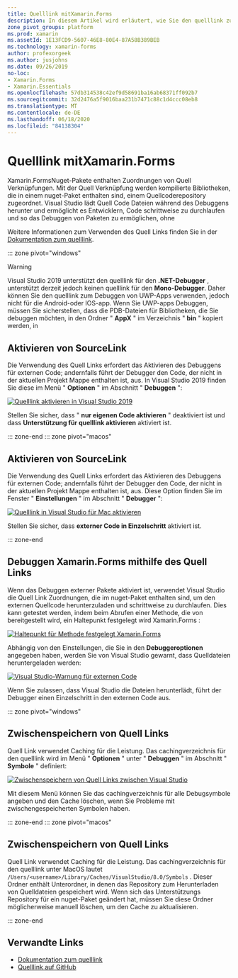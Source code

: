 ```yaml
---
title: Quelllink mitXamarin.Forms
description: In diesem Artikel wird erläutert, wie Sie den quelllink zum Debuggen in verwenden Xamarin.Forms .
zone_pivot_groups: platform
ms.prod: xamarin
ms.assetId: 1E13FCD9-5607-46E8-80E4-87A58B389BEB
ms.technology: xamarin-forms
author: profexorgeek
ms.author: jusjohns
ms.date: 09/26/2019
no-loc:
- Xamarin.Forms
- Xamarin.Essentials
ms.openlocfilehash: 57db314538c42ef9d58691ba16ab68371ff092b7
ms.sourcegitcommit: 32d2476a5f9016baa231b7471c88c1d4ccc08eb8
ms.translationtype: MT
ms.contentlocale: de-DE
ms.lasthandoff: 06/18/2020
ms.locfileid: "84138304"
---
```

# <a name="source-link-with-xamarinforms"></a>Quelllink mitXamarin.Forms

Xamarin.FormsNuget-Pakete enthalten Zuordnungen von Quell Verknüpfungen. Mit der Quell Verknüpfung werden kompilierte Bibliotheken, die in einem nuget-Paket enthalten sind, einem Quellcoderepository zugeordnet. Visual Studio lädt Quell Code Dateien während des Debuggens herunter und ermöglicht es Entwicklern, Code schrittweise zu durchlaufen und so das Debuggen von Paketen zu ermöglichen, ohne

Weitere Informationen zum Verwenden des Quell Links finden Sie in der [Dokumentation zum quelllink](/dotnet/standard/library-guidance/sourcelink).

::: zone pivot="windows"

> [!WARNING]
> Visual Studio 2019 unterstützt den quelllink für den **.NET-Debugger** , unterstützt derzeit jedoch keinen quelllink für den **Mono-Debugger**. Daher können Sie den quelllink zum Debuggen von UWP-Apps verwenden, jedoch nicht für die Android-oder IOS-app. Wenn Sie UWP-apps Debuggen, müssen Sie sicherstellen, dass die PDB-Dateien für Bibliotheken, die Sie debuggen möchten, in den Ordner " **AppX** " im Verzeichnis " **bin** " kopiert werden, in

## <a name="enable-source-link"></a>Aktivieren von SourceLink

Die Verwendung des Quell Links erfordert das Aktivieren des Debuggens für externen Code; andernfalls führt der Debugger den Code, der nicht in der aktuellen Projekt Mappe enthalten ist, aus. In Visual Studio 2019 finden Sie diese im Menü " **Optionen** " im Abschnitt " **Debuggen** ":

[![Quelllink aktivieren in Visual Studio 2019](sourcelink-images/sourcelink-enable-pc-cropped.png)](sourcelink-images/sourcelink-enable-pc.png#lightbox)

Stellen Sie sicher, dass " **nur eigenen Code aktivieren** " deaktiviert ist und dass **Unterstützung für quelllink aktivieren** aktiviert ist.

::: zone-end
::: zone pivot="macos"

## <a name="enable-source-link"></a>Aktivieren von SourceLink

Die Verwendung des Quell Links erfordert das Aktivieren des Debuggens für externen Code; andernfalls führt der Debugger den Code, der nicht in der aktuellen Projekt Mappe enthalten ist, aus. Diese Option finden Sie im Fenster " **Einstellungen** " im Abschnitt " **Debugger** ":

[![Quelllink in Visual Studio für Mac aktivieren](sourcelink-images/sourcelink-enable-mac-cropped.png)](sourcelink-images/sourcelink-enable-mac.png#lightbox)

Stellen Sie sicher, dass **externer Code in Einzelschritt** aktiviert ist.

::: zone-end

## <a name="debug-xamarinforms-using-source-link"></a>Debuggen Xamarin.Forms mithilfe des Quell Links

Wenn das Debuggen externer Pakete aktiviert ist, verwendet Visual Studio die Quell Link Zuordnungen, die im nuget-Paket enthalten sind, um den externen Quellcode herunterzuladen und schrittweise zu durchlaufen. Dies kann getestet werden, indem beim Abrufen einer Methode, die von bereitgestellt wird, ein Haltepunkt festgelegt wird Xamarin.Forms :

[![Haltepunkt für Methode festgelegt Xamarin.Forms](sourcelink-images/breakpoint-cropped.png)](sourcelink-images/external-code-available.png#lightbox)

Abhängig von den Einstellungen, die Sie in den **Debuggeroptionen** angegeben haben, werden Sie von Visual Studio gewarnt, dass Quelldateien heruntergeladen werden:

[![Visual Studio-Warnung für externen Code](sourcelink-images/external-code-cropped.png)](sourcelink-images/external-code-available.png#lightbox)

Wenn Sie zulassen, dass Visual Studio die Dateien herunterlädt, führt der Debugger einen Einzelschritt in den externen Code aus.

::: zone pivot="windows"

## <a name="source-link-caching"></a>Zwischenspeichern von Quell Links

Quell Link verwendet Caching für die Leistung. Das cachingverzeichnis für den quelllink wird im Menü " **Optionen** " unter " **Debuggen** " im Abschnitt " **Symbole** " definiert:

[![Zwischenspeichern von Quell Links zwischen Visual Studio](sourcelink-images/sourcelink-caching-pc-cropped.png)](sourcelink-images/sourcelink-caching-pc.png#lightbox)

Mit diesem Menü können Sie das cachingverzeichnis für alle Debugsymbole angeben und den Cache löschen, wenn Sie Probleme mit zwischengespeicherten Symbolen haben.

::: zone-end
::: zone pivot="macos"

## <a name="source-link-caching"></a>Zwischenspeichern von Quell Links

Quell Link verwendet Caching für die Leistung. Das cachingverzeichnis für den quelllink unter MacOS lautet `/Users/<username>/Library/Caches/VisualStudio/8.0/Symbols` . Dieser Ordner enthält Unterordner, in denen das Repository zum Herunterladen von Quelldateien gespeichert wird. Wenn sich das Unterstützungs Repository für ein nuget-Paket geändert hat, müssen Sie diese Ordner möglicherweise manuell löschen, um den Cache zu aktualisieren.

::: zone-end

## <a name="related-links"></a>Verwandte Links

- [Dokumentation zum quelllink](/dotnet/standard/library-guidance/sourcelink)
- [Quelllink auf GitHub](https://github.com/dotnet/sourcelink)
